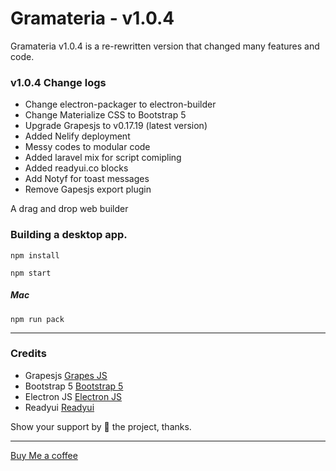 # Gramateria - v1.0.4

Gramateria v1.0.4 is a re-rewritten version that changed many features and code.

### v1.0.4 Change logs

- Change electron-packager to electron-builder
- Change Materialize CSS to Bootstrap 5
- Upgrade Grapesjs to v0.17.19 (latest version)
- Added Nelify deployment
- Messy codes to modular code
- Added laravel mix for script comipling 
- Added readyui.co blocks
- Add Notyf for toast messages
- Remove Gapesjs export plugin 


A drag and drop web builder  

### Building a desktop app.

```npm install```

```npm start```

##### Mac
```npm run pack```

----

### Credits
- Grapesjs [Grapes JS](https://www.grapesjs.com/ "Grapes Js")
- Bootstrap 5 [Bootstrap 5](https://www.getbootstrap.com/ "Bootstrap 5")
- Electron JS [Electron JS](https//www.electronjs.org/ "Electron Js")
- Readyui [Readyui](https://readyui.co/ "Readyui")

Show your support by 🌟 the project, thanks.

----

[Buy Me a coffee](https://www.buymeacoffee.com/ronaldaug)
